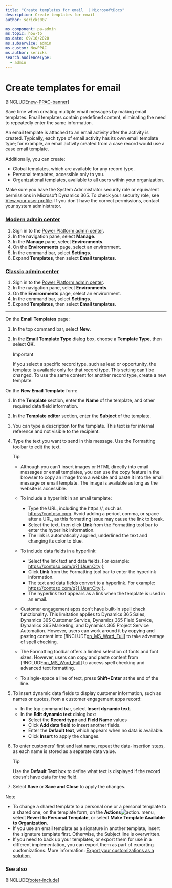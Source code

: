 ```yaml
---
title: "Create templates for email  | MicrosoftDocs"
description: Create templates for email
author: sericks007

ms.component: pa-admin
ms.topic: how-to
ms.date: 09/16/2020
ms.subservice: admin
ms.custom: NewPPAC
ms.author: sericks
search.audienceType: 
  - admin
---
```

# Create templates for email

[!INCLUDE[new-PPAC-banner](~/includes/new-PPAC-banner.md)]

Save time when creating multiple email messages by making email templates. Email templates contain predefined content, eliminating the need to repeatedly enter the same information.

An email template is attached to an email activity after the activity is created. Typically, each type of email activity has its own email template type; for example, an email activity created from a case record would use a case email template.

Additionally, you can create:
- Global templates, which are available for any record type.
- Personal templates, accessible only to you.
- Organizational templates, available to all users within your organization.

Make sure you have the System Administrator security role or equivalent permissions in Microsoft Dynamics 365. To check your security role, see [View your user profile](/powerapps/user/view-your-user-profile). If you don’t have the correct permissions, contact your system administrator.

### [Modern admin center](#tab/new)
1. Sign in to the [Power Platform admin center](https://admin.powerplatform.microsoft.com/).
1. In the navigation pane, select **Manage**.
1. In the **Manage** pane, select **Environments**.
1. On the **Environments** page, select an environment.
1. In the command bar, select **Settings**. 
1. Expand **Templates**, then select **Email templates**.
  
### [Classic admin center](#tab/classic)
1. Sign in to the [Power Platform admin center](https://admin.powerplatform.microsoft.com/).
1. In the navigation pane, select **Environments**.
1. On the **Environments** page, select an environment.
1. In the command bar, select **Settings**.  
1. Expand **Templates**, then select **Email templates**.
---
  
On the **Email Templates** page:
1. In the top command bar, select **New**.
1. In the **Email Template Type** dialog box, choose a **Template Type**, then select **OK**.  
  
   > [!IMPORTANT]
   >  If you select a specific record type, such as lead or opportunity, the template is available only for that record type. This setting can't be changed. To use the same content for another record type, create a new template.  
  
On the **New Email Template** form:
1. In the **Template** section, enter the **Name** of the template, and other required data field information.
2. In the **Template editor** section, enter the **Subject** of the template.
3. You can type a description for the template. This text is for internal reference and not visible to the recipient.  
4. Type the text you want to send in this message. Use the Formatting toolbar to edit the text.  
  
   > [!TIP]
   > - Although you can't insert images or HTML directly into email messages or email templates, you can use the copy feature in the browser to copy an image from a website and paste it into the email message or email template. The image is available as long as the website is accessible.
   >   
   > - To include a hyperlink in an email template:
   >   - Type the URL, including the https://, such as https://contoso.com. Avoid adding a period, comma, or space after a URL, as this formatting issue may cause the link to break.
   >   - Select the text, then click **Link** from the Formatting tool bar to enter the hyperlink information.
   >   - The link is automatically applied, underlined the text and changing its color to blue.
   >   
   > - To include data fields in a hyperlink:
   >   - Select the link text and data fields. For example: https://contoso.com/q?{!User:City;}
   >   - Click **Link** from the Formatting tool bar to enter the hyperlink information.
   >   - The text and data fields convert to a hyperlink. For example: <a href="https://contoso.com/q?{!User:City;}">https://contoso.com/q?{!User:City;}</a>.
   >   - The hyperlink text appears as a link when the template is used in an email.
   >   
   > - Customer engagement apps don't have built-in spell check functionality. This limitation applies to Dynamics 365 Sales, Dynamics 365 Customer Service, Dynamics 365 Field Service, Dynamics 365 Marketing, and Dynamics 365 Project Service Automation. However, users can work around it by copying and pasting content into [!INCLUDE[pn_MS_Word_Full](../includes/pn-ms-word-full.md)] to take advantage of spell checking.
   >   
   > - The Formatting toolbar offers a limited selection of fonts and font sizes. However, users can copy and paste content from [!INCLUDE[pn_MS_Word_Full](../includes/pn-ms-word-full.md)] to access spell checking and advanced text formatting.
   >   
   > - To single-space a line of text, press **Shift+Enter** at the end of the line.  
  
5. To insert dynamic data fields to display customer information, such as names or quotes, from a customer engagement apps record:
     - In the top command bar, select **Insert dynamic text**.
     - In the **Edit dynamic text** dialog box:
       - Select the **Record type** and **Field Name** values
       - Click **Add data field** to insert another fields.
       - Enter the **Default text**, which appears when no data is available.
       - Click **Insert** to apply the changes.
 
6. To enter customers' first and last name, repeat the data-insertion steps, as each name is stored as a separate data value. 
  
    > [!TIP]
    >  Use the **Default Text** box to define what text is displayed if the record doesn't have data for the field.  
  
7. Select **Save** or **Save and Close** to apply the changes.  
  
> [!NOTE]
> - To change a shared template to a personal one or a personal template to a shared one, on the template form, on the **Actions**![action.](../admin/media/action-button.png "action") menu, select **Revert to Personal Template**, or select **Make Template Available to Organization**.  
> - If you use an email template as a signature in another template, insert the signature template first. Otherwise, the Subject line is  overwritten.  
> - If you need to back up your templates, or export them for use in a different implementation, you can export them as part of exporting customizations. More information: [Export your customizations as a solution](/powerapps/maker/model-driven-apps/distribute-model-driven-app).  
  
### See also  



[!INCLUDE[footer-include](../includes/footer-banner.md)]
